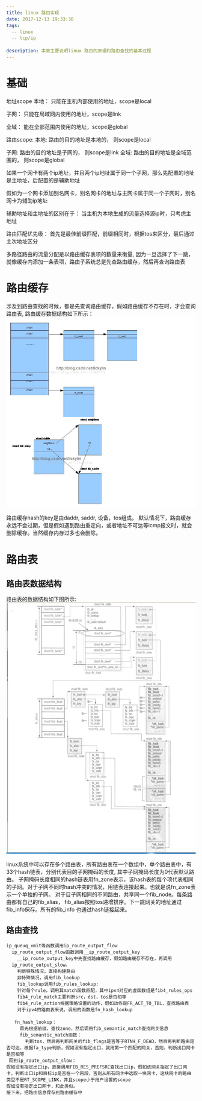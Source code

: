 ```yaml
---
title: linux 路由实现
date: 2017-12-13 19:33:38
tags:
  -- linux
  -- tcp/ip

description: 本章主要说明linux 路由的原理和路由查找的基本过程
---
```

# 基础
  地址scope
  本地：
    只能在主机内部使用的地址，scope是local

  子网：
    只能在局域网内使用的地址，scope是link

  全域：
    能在全部范围内使用的地址，scope是global


  路由scope:
  本地:
    路由的目的地址是本地的， 则scope是local

  子网:
    路由的目的地址是子网的， 则scope是link
  全域:
    路由的目的地址是全域范围的， 则scope是global


  如果一个网卡有两个ip地址，并且两个ip地址属于同一个子网，那么先配置的地址是主地址，后配置的是辅助地址

  假如为一个网卡添加别名网卡，别名网卡的地址与主网卡属于同一个子网时，别名网卡为辅助ip地址

  辅助地址和主地址的区别在于： 当主机为本地生成的流量选择源ip时，只考虑主地址

  路由匹配优先级：
    首先是最佳前缀匹配，前缀相同时，根据tos来区分，最后通过主次地址区分

  多路径路由的流量分配是以路由缓存表项的数量来衡量, 因为一旦选择了下一跳，就像缓存内添加一条表项，路由子系统总是先查路由缓存，然后再查询路由表

# 路由缓存
  涉及到路由查找的时候，都是先查询路由缓存，假如路由缓存不存在时，才会查询路由表, 路由缓存数据结构如下所示：
    ![route_cache](2017-12-14-route/route_cache.png)

  
  路由缓存hash的key是由daddr, saddr, 设备，tos组成。 默认情况下，路由缓存永远不会过期，但是假如遇到路由重定向，或者地址不可达等icmp报文时，就会
  删除缓存。当然缓存内存过多也会删除。

# 路由表
  ## 路由表数据结构
  路由表的数据结构如下图所示:
    ![route_data_struct](2017-12-14-route/route_data_struct.png)

  linux系统中可以存在多个路由表，所有路由表在一个数组中，单个路由表中，有33个hash链表，分别代表目的子网掩码的长度, 其中子网掩码长度为0代表默认路由。
  子网掩码长度相同的hash链表用fn_zone表示，该hash表的每个项代表相同的子网。对于子网不同时hash冲突的情况，用链表连接起来。也就是说fn_zone表示一个单独的子网。
  对于目子网相同的不同路由，共享同一个fib_node。每条路由都有自己的fib_alias， fib_alias按照tos递增排序。下一跳网关的地址通过fib_info保存。所有的fib_info
  也通过hash链接起来。
  
  ## 路由查找
    ip_queuq_xmit等函数调用ip_route_output_flow
      ip_route_output_flow函数调用__ip_route_output_key
        __ip_route_output_key中先查找路由缓存，假如路由缓存不存在，再调用
	  ip_route_output_slow。
	    判断特殊情况，直接构建路由
	    非特殊情况，调用fib_lookup
	    fib_lookup调用fib_rules_lookup:
	    针对每个rule，调用其match函数匹配，其中ipv4对应的虚函数组是fib4_rules_ops
	    fib4_rule_match主要判断src，dst，tos是否相等
	    fib4_rule_action根据策略设置的动作，假如动作是FR_ACT_TO_TBL，查找路由表
	    对于ipv4的路由表来说，调用的函数是fn_hash_lookup

  	   fn_hash_lookup： 
	     首先根据前缀，查找zone，然后调用fib_semantic_match查找网关信息
	     fib_semantic_match函数：
	       判断tos，然后再判断网关的fib_flags是否等于RTNH_F_DEAD，然后再判断路由是否可达，根据fa_type判断，假如没有指定出口，就用第一个匹配的网关，否则，判断出口网卡是否相等
     回到ip_route_output_slow：
	假如没有指定出口ip，直接调用FIB_RES_PREFSRC查找出口ip，假如该网关指定了出口网卡，判断出口ip和目标ip是否在一个网段，否则从所有网卡中选取一块网卡，这块网卡的路由类型不是RT_SCOPE_LINK，并且scope小于用户设置的scope
	假如没有指定出口网卡，和此类似。
	接下来，把路由信息保存到路由缓存中     
  
